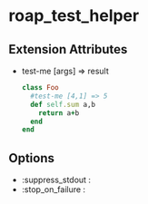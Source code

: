 roap_test_helper
====


Extension Attributes
----
* test-me [args] => result
  ```rb
  class Foo
    #test-me [4,1] => 5
    def self.sum a,b
      return a+b
    end
  end
  ```

Options
----
* :suppress_stdout : 
* :stop_on_failure :
